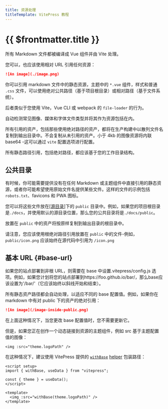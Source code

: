 ```yaml
---
title: 资源处理
titleTemplate: VitePress 教程
---
```


# {{ $frontmatter.title }}

所有 Markdown 文件都被编译成 Vue 组件并由 Vite 处理。

您可以，也应该使用相对 URL 引用任何资源：

```md
![An image](./image.png)
```

你可以引用 markdown 文件中的静态资源，主题中的 `*.vue` 组件，样式和普通 `.css` 文件，可以使用绝对公共路径（基于项目根目录）或相对路径（基于文件系统）。

后者类似于您使用 Vite，Vue CLI 或 webpack 的 `file-loader` 的行为。

自动检测常见图像、媒体和字体文件类型并将其作为资源包括在内。

所有引用的资产，包括那些使用绝对路径的资产，都将在生产构建中以散列文件名复制到输出目录中。不会复制从未引用的资产。小于 4kb 的图像资源将内联 base64 -这可以通过 `vite` 配置选项进行配置。

所有静态路径引用，包括绝对路径，都应该基于您的工作目录结构。

## 公共目录

有时候，你可能需要提供没有在任何 Markdown 或主题组件中直接引用的静态资源，或者你可能希望使用原始文件名提供某些文件。这样的文件的示例包括 `robots.txt`、favicons 和 PWA 图标。

您可以将这些文件放在[[源目录]](./../introduction/route#source-dir)下的 `public` 目录中。例如，如果您的项目根目录是`./docs`，并使用默认的源目录位置，那么您的公共目录将是`./docs/public`。

放置在 `public` 中的资产将按原样复制到输出目录的根目录中。

请注意，您应该使用根绝对路径引用放置在 `public` 中的文件-例如，`public/icon.png` 应该始终在源代码中引用为 `/icon.png`

## 基本 URL {#base-url}

如果您的站点部署到非根 URL，则需要在 base 中设置.vitepress/config.js 选项。例如，如果您计划将您的站点部署到https://foo.github.io/bar/，那么base应该设置为'/bar/'（它应该始终以斜线开始和结束）。

所有静态资产路径都会自动处理，以适应不同的 base 配置值。例如，如果你在 markdown 中有对 public 下的资产的绝对引用：

```md
![An image](/image-inside-public.png)
```

在上面这种情况下，当您更改 base 配置值时，您不需要更新它。

但是，如果您正在创作一个动态链接到资源的主题组件，例如 src 基于主题配置值的图像：

```vue
<img :src="theme.logoPath" />
```

在这种情况下，建议使用 VitePress 提供的 [`withBase`](https://vitepress.dev/reference/runtime-api#withbase) [helper](https://vitepress.dev/reference/runtime-api#withbase) 包装路径：

```vue
<script setup>
import { withBase, useData } from "vitepress";

const { theme } = useData();
</script>

<template>
  <img :src="withBase(theme.logoPath)" />
</template>
```
